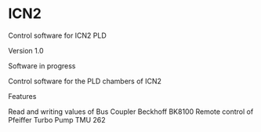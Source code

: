 # ICN2
Control software for ICN2 PLD


Version 1.0

Software in progress

Control software for the PLD chambers of ICN2

Features

Read and writing values of Bus Coupler Beckhoff BK8100
Remote control of Pfeiffer Turbo Pump TMU 262
